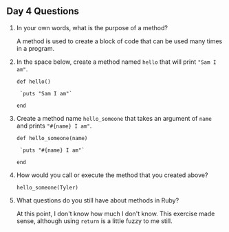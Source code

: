 ## Day 4 Questions

1. In your own words, what is the purpose of a method?

    A method is used to create a block of code that can be used many times in a program.

1. In the space below, create a method named `hello` that will print `"Sam I am"`.

    `def hello()`

        `puts "Sam I am"`

    `end`

1. Create a method name `hello_someone` that takes an argument of `name` and prints `"#{name} I am"`.

    `def hello_someone(name)`

        `puts "#{name} I am"`

    `end`

1. How would you call or execute the method that you created above?

    `hello_someone(Tyler)`

1. What questions do you still have about methods in Ruby?

    At this point, I don't know how much I don't know. This exercise made sense, although using `return` is a little fuzzy to me still.
